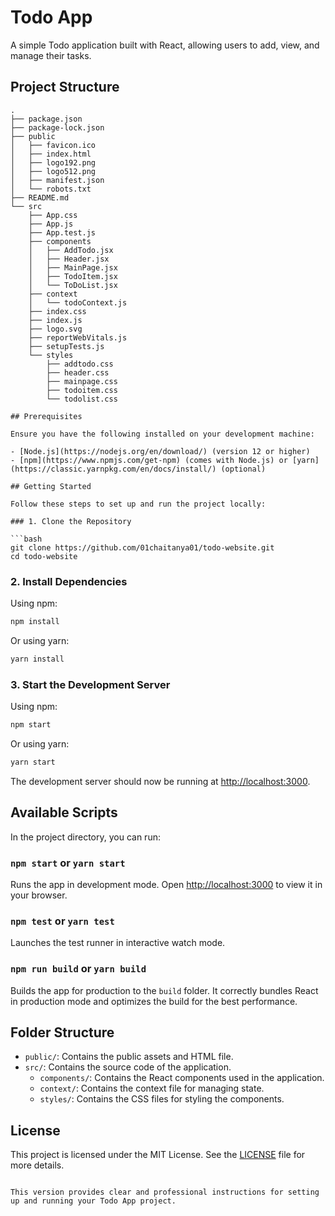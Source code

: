 # Todo App

A simple Todo application built with React, allowing users to add, view, and manage their tasks.

## Project Structure

```plaintext
.
├── package.json
├── package-lock.json
├── public
│   ├── favicon.ico
│   ├── index.html
│   ├── logo192.png
│   ├── logo512.png
│   ├── manifest.json
│   └── robots.txt
├── README.md
└── src
    ├── App.css
    ├── App.js
    ├── App.test.js
    ├── components
    │   ├── AddTodo.jsx
    │   ├── Header.jsx
    │   ├── MainPage.jsx
    │   ├── TodoItem.jsx
    │   └── ToDoList.jsx
    ├── context
    │   └── todoContext.js
    ├── index.css
    ├── index.js
    ├── logo.svg
    ├── reportWebVitals.js
    ├── setupTests.js
    └── styles
        ├── addtodo.css
        ├── header.css
        ├── mainpage.css
        ├── todoitem.css
        └── todolist.css

## Prerequisites

Ensure you have the following installed on your development machine:

- [Node.js](https://nodejs.org/en/download/) (version 12 or higher)
- [npm](https://www.npmjs.com/get-npm) (comes with Node.js) or [yarn](https://classic.yarnpkg.com/en/docs/install/) (optional)

## Getting Started

Follow these steps to set up and run the project locally:

### 1. Clone the Repository

```bash
git clone https://github.com/01chaitanya01/todo-website.git
cd todo-website
```

### 2. Install Dependencies

Using npm:

```bash
npm install
```

Or using yarn:

```bash
yarn install
```

### 3. Start the Development Server

Using npm:

```bash
npm start
```

Or using yarn:

```bash
yarn start
```

The development server should now be running at [http://localhost:3000](http://localhost:3000).

## Available Scripts

In the project directory, you can run:

### `npm start` or `yarn start`

Runs the app in development mode. Open [http://localhost:3000](http://localhost:3000) to view it in your browser.

### `npm test` or `yarn test`

Launches the test runner in interactive watch mode.

### `npm run build` or `yarn build`

Builds the app for production to the `build` folder. It correctly bundles React in production mode and optimizes the build for the best performance.

## Folder Structure

- `public/`: Contains the public assets and HTML file.
- `src/`: Contains the source code of the application.
  - `components/`: Contains the React components used in the application.
  - `context/`: Contains the context file for managing state.
  - `styles/`: Contains the CSS files for styling the components.

## License

This project is licensed under the MIT License. See the [LICENSE](LICENSE) file for more details.
```

This version provides clear and professional instructions for setting up and running your Todo App project.